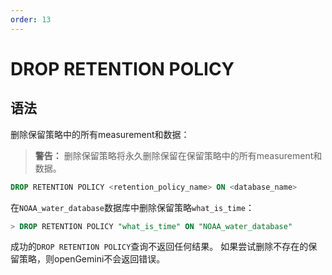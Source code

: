 ```yaml
---
order: 13
---
```


# DROP RETENTION POLICY
## 语法

删除保留策略中的所有measurement和数据：


> **警告：**  删除保留策略将永久删除保留在保留策略中的所有measurement和数据。


```sql
DROP RETENTION POLICY <retention_policy_name> ON <database_name>
```

在`NOAA_water_database`数据库中删除保留策略`what_is_time`：

```sql
> DROP RETENTION POLICY "what_is_time" ON "NOAA_water_database"
```

成功的`DROP RETENTION POLICY`查询不返回任何结果。
如果尝试删除不存在的保留策略，则openGemini不会返回错误。